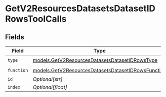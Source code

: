 # GetV2ResourcesDatasetsDatasetIDRowsToolCalls


## Fields

| Field                                                                                                          | Type                                                                                                           | Required                                                                                                       | Description                                                                                                    |
| -------------------------------------------------------------------------------------------------------------- | -------------------------------------------------------------------------------------------------------------- | -------------------------------------------------------------------------------------------------------------- | -------------------------------------------------------------------------------------------------------------- |
| `type`                                                                                                         | [models.GetV2ResourcesDatasetsDatasetIDRowsType](../models/getv2resourcesdatasetsdatasetidrowstype.md)         | :heavy_check_mark:                                                                                             | N/A                                                                                                            |
| `function`                                                                                                     | [models.GetV2ResourcesDatasetsDatasetIDRowsFunction](../models/getv2resourcesdatasetsdatasetidrowsfunction.md) | :heavy_check_mark:                                                                                             | N/A                                                                                                            |
| `id`                                                                                                           | *Optional[str]*                                                                                                | :heavy_minus_sign:                                                                                             | N/A                                                                                                            |
| `index`                                                                                                        | *Optional[float]*                                                                                              | :heavy_minus_sign:                                                                                             | N/A                                                                                                            |